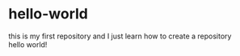# hello-world
this is my first repository and I just learn how to create a repository   
hello world!

